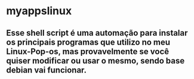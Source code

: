 # myappslinux



## Esse shell script é uma automação para instalar os principais programas que utilizo no meu Linux-Pop-os, mas provavelmente se você quiser modificar ou usar o mesmo, sendo base debian vai funcionar.